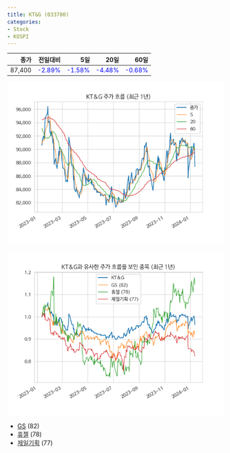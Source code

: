 ```yaml
---
title: KT&G (033780)
categories:
- Stock
- KOSPI
---
```


|종가|전일대비|5일|20일|60일|
|---:|-------:|--:|---:|---:|
|87,400|<span style="color: blue">-2.89%</span>|<span style="color: blue">-1.58%</span>|<span style="color: blue">-4.48%</span>|<span style="color: blue">-0.68%</span>|


<!-- more -->

![033780](/assets/images/stock/033780.png)

![033780](/assets/images/stock/033780_sim.png)

- [GS](/078930/) (82)
- [휴젤](/145020/) (78)
- [제일기획](//030000/) (77)